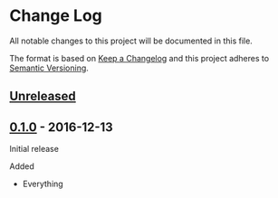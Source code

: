 # Change Log

All notable changes to this project will be documented in this file.

The format is based on [Keep a Changelog](http://keepachangelog.com/)
and this project adheres to [Semantic Versioning](http://semver.org/).

## [Unreleased]

[Unreleased]: https://github.com/atomist-rugs/testrug/compare/0.1.0...HEAD

## [0.1.0] - 2016-12-13

[0.1.0]: https://github.com/atomist-rugs/testrug/tree/0.1.0

Initial release

Added

-   Everything
